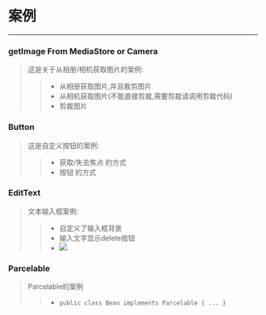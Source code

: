 # 案例
---
### getImage From MediaStore or Camera
> 这是关于从相册/相机获取图片的案例:
>> - 从相册获取图片,并且裁剪图片
>> - 从相机获取图片(不能直接剪裁,需要剪裁请调用剪裁代码)
>> - 剪裁图片

### Button
> 这是自定义按钮的案例:
>> - 获取/失去焦点 的方式
>> - 按钮 的方式

### EditText
> 文本输入框案例:
>> - 自定义了输入框背景
>> - 输入文字显示delete按钮
>> - ![](/EditText/EditText.gif)

### Parcelable
> Parcelable的案例
>> - `public class Bean implements Parcelable { ... }`